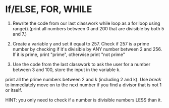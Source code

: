 # If/ELSE, FOR, WHILE

1. Rewrite  the code from our last classwork while loop as a for loop  using  range().(print all numbers between 0 and 200 that are divisible by both 5 and 7.)

2. Create a variable y and set it equal to 257. Check if 257 is a prime  number by checking  if it's divisible by ANY number between 2 and 256. If it  is prime, print "prime",  otherwise print "not prime"

3. Use the code from  the last classwork to ask  the user  for a number between 3 and 100, store the input  in the variable k.

print all the prime numbers between 2 and k (including 2 and  k). Use *break* to immediately move on to  the next number if you find a divisor that is not 1 or  itself.

HINT: you only need to check if a number is divisible numbers LESS than it.
